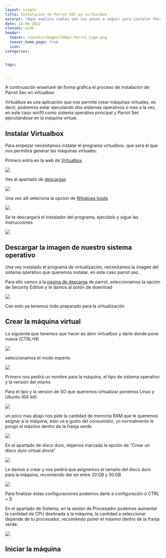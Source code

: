 ```yaml
---
layout: single
title: Instalación de Parrot SEC en virtualbox 
excerpt: "Aquí explico cuáles son los pasos a seguir para instalar Parrot Sec en una máquina virtual."
date: 14-04-2022
classes: wide
header:
  teaser: /assets/images/506px-Parrot_Logo.png 
  teaser_home_page: true
  icon: 
categories:


tags:


---
```


A continuación enseñaré de forma gráfica el proceso de instalación de Parrot Sec en virtualbox

Virtualbox es una aplicación que nos permite crear máquinas virtuales, es decir, podremos estar ejecutando dos sistemas operativos o más  a la vez, en este caso win10 como sistema operativo principal y Parrot Sec ejecutándose en la máquina virtual.

## Instalar Virtualbox
Para empezar necesitamos instalar el programa virtualbox, que será el que nos permitirá generar las máquinas virtuales.

Primero entra en la web de [Virtualbox](https://www.virtualbox.org/)

![](/assets/images/dfdfddse.PNG)

Ves al apartado de [descargas](https://www.virtualbox.org/wiki/Downloads)

![](/assets/images/downloads.PNG)

Una vez alli seleciona la opcion de [Windows hosts](https://download.virtualbox.org/virtualbox/6.1.32/VirtualBox-6.1.32-149290-Win.exe)

![](/assets/images/windowshost.PNG)

Se te descargará el instalador del programa, ejecútalo y sigue las instrucciones

![](/assets/images/Captura.PNG)

## Descargar la imagen de nuestro sistema operativo

Una vez instalado el programa de virtualización, necesitamos la imagen del sistema operativo que queremos instalar, en este caso parrot sec.

Para ello vamos a la [página de descarga](https://www.parrotsec.org/download/) de parrot, seleccionamos la opción de Security Edition y le damos al botón de download

![](/assets/images/sdfsdfsdf.PNG)
 
Con esto ya tenemos todo preparado para la virtualización

## Crear la máquina virtual

Lo siguiente que tenemos que hacer es abrir virtualbox y darle donde pone nueva (CTRL+N)

![](/assets/images/modoexperto.PNG)

seleccionamos el modo experto

![](/assets/images/modoguiado.PNG)

Primero nos pedirá un nombre para la máquina, el tipo de sistema operativo y la versión del mismo

Para el tipo y la version de SO que queremos virtualizar ponemos Linux y Ubuntu (64-bit)

![](/assets/images/tipoyversion.PNG)

un poco mas abajo nos pide la cantidad de memoria RAM que le queremos asignar a la máquina, esto va a gusto del consumidor, yo normalmente le pongo el máximo dentro de la franja verde

![](/assets/images/RAM.PNG)

En el apartado de disco duro, dejamos marcada la opción de "Crear un disco duro virtual ahora"

![](/assets/images/discoduroç.PNG)

Le damos a crear y nos pedirá que asignemos el tamaño del disco duro para la máquina, recomiendo dar en entre 20 GB y 30 GB

![](/assets/images/espaciodiscoduro.PNG)

Para finalizar estas configuraciones podemos darle a configuración o CTRL + S

En el apartado de Sistema, en la sesión de Procesador podemos aumentar la cantidad de CPU destinada a la máquina, la cantidad a seleccionar depende de tu procesador, recomiendo poner el máximo dentro de la franja verde.

![](/assets/images/CPU.PNG)

## Iniciar la máquina
